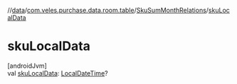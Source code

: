 //[data](../../../index.md)/[com.veles.purchase.data.room.table](../index.md)/[SkuSumMonthRelations](index.md)/[skuLocalData](sku-local-data.md)

# skuLocalData

[androidJvm]\
val [skuLocalData](sku-local-data.md): [LocalDateTime](https://developer.android.com/reference/kotlin/java/time/LocalDateTime.html)?
